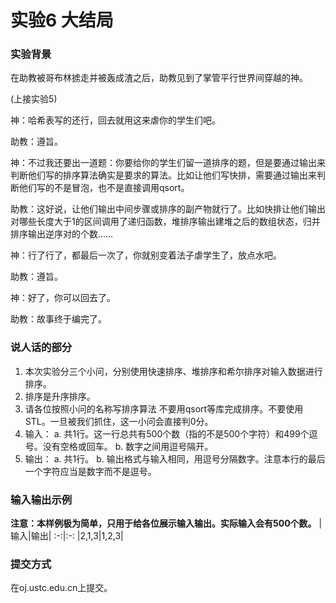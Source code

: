 # 实验6 大结局
### 实验背景
在助教被哥布林掳走并被轰成渣之后，助教见到了掌管平行世界间穿越的神。

(上接实验5)

神：哈希表写的还行，回去就用这来虐你的学生们吧。

助教：遵旨。

神：不过我还要出一道题：你要给你的学生们留一道排序的题，但是要通过输出来判断他们写的排序算法确实是要求的算法。比如让他们写快排，需要通过输出来判断他们写的不是冒泡，也不是直接调用qsort。

助教：这好说，让他们输出中间步骤或排序的副产物就行了。比如快排让他们输出对哪些长度大于1的区间调用了递归函数，堆排序输出建堆之后的数组状态，归并排序输出逆序对的个数……

神：行了行了，都最后一次了，你就别变着法子虐学生了，放点水吧。

助教：遵旨。

神：好了，你可以回去了。

助教：故事终于编完了。


### 说人话的部分
1. 本次实验分三个小问，分别使用快速排序、堆排序和希尔排序对输入数据进行排序。
2. 排序是升序排序。
3. 请各位按照小问的名称写排序算法 不要用qsort等库完成排序。不要使用STL。一旦被我们抓住，这一小问会直接判0分。
4. 输入：
a. 共1行。这一行总共有500个数（指的不是500个字符）和499个逗号。没有空格或回车。
b. 数字之间用逗号隔开。
5. 输出：
a. 共1行。
b. 输出格式与输入相同，用逗号分隔数字。注意本行的最后一个字符应当是数字而不是逗号。

### 输入输出示例
**注意：本样例极为简单，只用于给各位展示输入输出。实际输入会有500个数。**
|输入|输出|
:-:|:-:
|2,1,3|1,2,3|

### 提交方式
在oj.ustc.edu.cn上提交。

